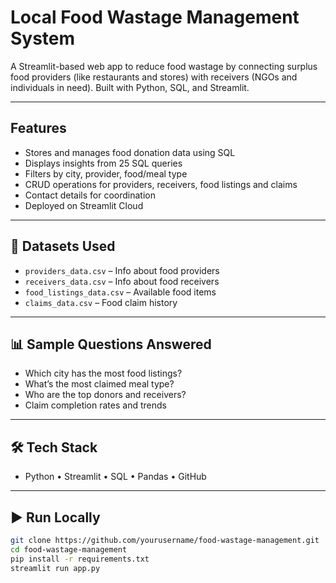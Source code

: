 # Local Food Wastage Management System

A Streamlit-based web app to reduce food wastage by connecting surplus food providers (like restaurants and stores) with receivers (NGOs and individuals in need). Built with Python, SQL, and Streamlit.

---

## Features

- Stores and manages food donation data using SQL
- Displays insights from 25 SQL queries
- Filters by city, provider, food/meal type
- CRUD operations for providers, receivers, food listings and claims
- Contact details for coordination
- Deployed on Streamlit Cloud

---

## 📁 Datasets Used

- `providers_data.csv` – Info about food providers
- `receivers_data.csv` – Info about food receivers
- `food_listings_data.csv` – Available food items
- `claims_data.csv` – Food claim history

---

## 📊 Sample Questions Answered

- Which city has the most food listings?
- What’s the most claimed meal type?
- Who are the top donors and receivers?
- Claim completion rates and trends

---

## 🛠️ Tech Stack

- Python • Streamlit • SQL • Pandas • GitHub

---

## ▶️ Run Locally

```bash
git clone https://github.com/yourusername/food-wastage-management.git
cd food-wastage-management
pip install -r requirements.txt
streamlit run app.py
